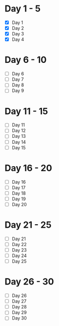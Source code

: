 # Day 1 - 5
- [x] Day 1
- [x] Day 2
- [x] Day 3
- [x] Day 4
# Day 6 - 10
- [ ] Day 6
- [ ] Day 7
- [ ] Day 8
- [ ] Day 9
# Day 11 - 15
- [ ] Day 11
- [ ] Day 12
- [ ] Day 13
- [ ] Day 14
- [ ] Day 15
# Day 16 - 20
- [ ] Day 16
- [ ] Day 17
- [ ] Day 18
- [ ] Day 19
- [ ] Day 20
# Day 21 - 25
- [ ] Day 21
- [ ] Day 22
- [ ] Day 23
- [ ] Day 24
- [ ] Day 25
# Day 26 - 30
- [ ] Day 26
- [ ] Day 27
- [ ] Day 28
- [ ] Day 29
- [ ] Day 30